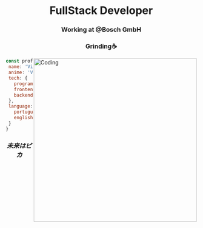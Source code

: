 <h1 align="center">FullStack Developer</h3>

<div align="center">
  
  <h3> Working at @Bosch GmbH </h2>
  <h3> Grinding☕ </h2>
  
</div>
<div>
  <p>  <img alt="Coding" align="right" width="430" src="https://i.pinimg.com/originals/aa/11/30/aa11300e51e022065c0c46dade38dbe5.gif" ></p>

</div>
 

 ```javascript
const profile = {
  name: 'Vinicius Prates',
  anime: 'Violet Evergarden',
  tech: {
    programming: ['TS' , 'JS', 'Java', 'Deco'],
    frontend: ['React', 'Next', 'Tailwind'],
    backend: ['Node', 'TRPC', 'Express', 'Prisma', 'Spring']
  },
  language: {
    portuguese: true,
    english: true,
  }
}
```

<div align="center">
  <h3 text="center"><i>未来はピカ</i></h3>
</div>
  



